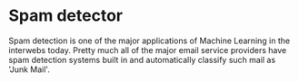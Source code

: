 # Spam detector
 Spam detection is one of the major applications of Machine Learning in the interwebs today. Pretty much all of the major email service providers have spam detection systems built in and automatically classify such mail as 'Junk Mail'.

